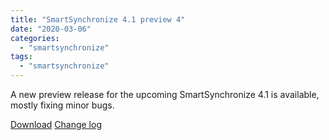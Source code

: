 ```yaml
---
title: "SmartSynchronize 4.1 preview 4"
date: "2020-03-06"
categories: 
  - "smartsynchronize"
tags: 
  - "smartsynchronize"
---
```


A new preview release for the upcoming SmartSynchronize 4.1 is available, mostly fixing minor bugs.

[Download](https://www.syntevo.com/smartsynchronize/preview) [Change log](https://www.syntevo.com/smartsynchronize/changelog-eap.txt)
